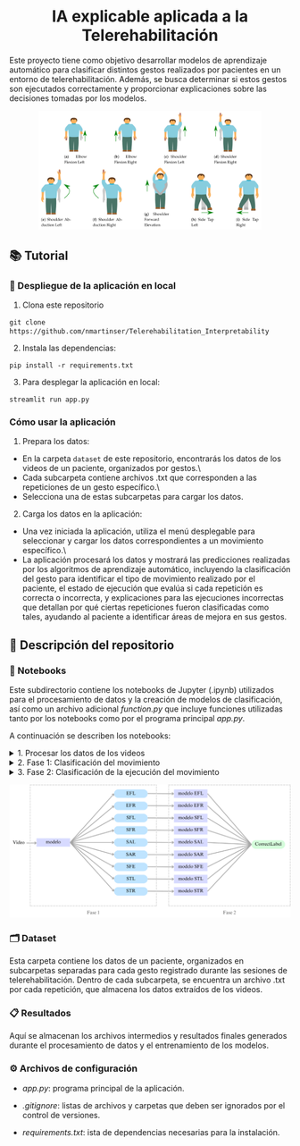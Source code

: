 <h1 align="center"> IA explicable aplicada a la Telerehabilitación </h1>

Este proyecto tiene como objetivo desarrollar modelos de aprendizaje automático para clasificar distintos gestos realizados por pacientes en un entorno de telerehabilitación. Además, se busca determinar si estos gestos son ejecutados correctamente y proporcionar explicaciones sobre las decisiones tomadas por los modelos.

<p align="center">
  <img src="/Imagenes/gestures.png" width="400" title="Ejercicios rehabilitación">
</p>

## 📚 Tutorial
### 🚀 Despliegue de la aplicación en local
1. Clona este repositorio
```
git clone https://github.com/nmartinser/Telerehabilitation_Interpretability
```
2. Instala las dependencias:
```
pip install -r requirements.txt
```
3. Para desplegar la aplicación en local:
```
streamlit run app.py
```

### Cómo usar la aplicación
1. Prepara los datos:

* En la carpeta `dataset` de este repositorio, encontrarás los datos de los videos de un paciente, organizados por gestos.\
* Cada subcarpeta contiene archivos .txt que corresponden a las repeticiones de un gesto específico.\
* Selecciona una de estas subcarpetas para cargar los datos.

2. Carga los datos en la aplicación:

* Una vez iniciada la aplicación, utiliza el menú desplegable para seleccionar y cargar los datos correspondientes a un movimiento específico.\
* La aplicación procesará los datos y mostrará las predicciones realizadas por los algoritmos de aprendizaje automático, incluyendo la clasificación del gesto para identificar el tipo de movimiento realizado por el paciente, el estado de ejecución que evalúa si cada repetición es correcta o incorrecta, y explicaciones para las ejecuciones incorrectas que detallan por qué ciertas repeticiones fueron clasificadas como tales, ayudando al paciente a identificar áreas de mejora en sus gestos.

## 📁 Descripción del repositorio

### 📓 Notebooks

Este subdirectorio contiene los notebooks de Jupyter (.ipynb) utilizados para el procesamiento de datos y la creación de modelos de clasificación, así como un archivo adicional *function.py* que incluye funciones utilizadas tanto por los notebooks como por el programa principal *app.py*.

A continuación se describen los notebooks:

<details>
<summary>1. Procesar los datos de los videos</summary>
  
* **Descripción**: Este notebook procesa archivos de datos de video en formato crudo, extrayendo información esencial sobre cada grabación, como la ID del sujeto, el número de repetición, la precisión del gesto, y la posición de los puntos clave del cuerpo. Seguidamente calcula el ángulo entre disintos puntos del cuepro, y por último se realizan cálculos estadísticos (mínimo, máximo, desviación estándar, media, etc.) sobre los ángulos.  
* **Salida**: Genera tres archivos CSV:\
  - `raw_pacientes.csv`: Contiene información detallada sobre cada grabación.\
  - `angles.csv`: Incluye ángulos calculados entre keypoints.\
  - `medidasPerRepetition.csv`: contiene una fila por repetición y gesto, que incluye estadísticas para cada ángulo calculado.

</details>

<details><summary>2. Fase 1: Clasificación del movimiento</summary>

* **Descripción**: Implementa, entrena y evalúa modelos de clasificación para identificar el tipo de gesto realizado por el paciente. 
* **Salida**: `modelo_fase1_copy.sav` Archivo que guarda el pipeline completo de clasificación entrenado, compuesto por:
  1. Selección de variables: Utilizando `SelectKBest`.
  2. Modelo de clasificación: Algoritmo de aprendizaje automático para predecir el tipo de movimiento.
</details>

<details><summary>3. Fase 2: Clasificación de la ejecución del movimiento</summary>

* **Descripción**: Para cada gesto identificado en la Fase 1, se desarrollan modelos de clasificación específicos para determinar si cada repetición es ejecutada de manera correcta o incorrecta.
* **Salida**: Nueve archivos `.sav`, uno para cada gesto, que almacenan el pipeline completo de clasificación entrenado, incluyendo tanto el preprocesamiento como el modelo final.
  
</details>

<p align="center">
  <img src="/Imagenes/esquema_modelos.png" width="600" title="Esquema fases">
</p>

### 🗂️ Dataset

Esta carpeta contiene los datos de un paciente, organizados en subcarpetas separadas para cada gesto registrado durante las sesiones de telerehabilitación. Dentro de cada subcarpeta, se encuentra un archivo .txt por cada repetición, que almacena los datos extraídos de los videos.

### 📋 Resultados
Aquí se almacenan los archivos intermedios y resultados finales generados durante el procesamiento de datos y el entrenamiento de los modelos.

### ⚙️ Archivos de configuración

* *app.py*: programa principal de la aplicación.
 
* *.gitignore*: listas de archivos y carpetas que deben ser ignorados por el control de versiones.

* *requirements.txt*: ista de dependencias necesarias para la instalación.
